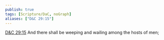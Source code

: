 ```yaml
---
publish: true
tags: [Scripture/DaC, noGraph]
aliases: ["D&C 29:15"]
---
```

[D&C 29:15](https://churchofjesuschrist.org/study/scriptures/dc-testament/dc/29?lang=eng&id=p15#p15) And there shall be weeping and wailing among the hosts of men;
